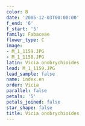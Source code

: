 ```yaml
---
color: B
date: '2005-12-03T00:00:00'
f_end: '6'
f_start: '5'
family: Fabaceae
flower_type: C
image:
- M_1_1159.JPG
- M_1_1158.JPG
latin: Vicia onobrychioides
lead: M_1_1159.JPG
lead_sample: false
name: index.en
order: Vicia
parallel: false
petals: '5'
petals_joined: false
star_shape: false
title: Vicia onobrychioides
---
```

